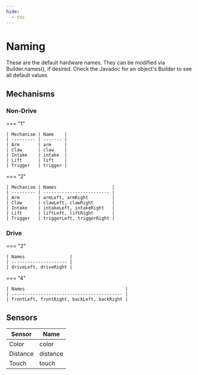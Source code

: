 ```yaml
---
hide:
  - toc
---
```


# Naming

These are the default hardware names. They can be modified via Builder.names(), if desired. Check the Javadoc for an object's Builder to see all default values

## Mechanisms

### Non-Drive

=== "1"

    | Mechanism | Name    |
    | --------- | ------- |
    | Arm       | arm     |
    | Claw      | claw    |
    | Intake    | intake  |
    | Lift      | lift    |
    | Trigger   | trigger |

=== "2"

    | Mechanism | Names                     |
    | --------- | ------------------------- |
    | Arm       | armLeft, armRight         |
    | Claw      | clawLeft, clawRight       |
    | Intake    | intakeLeft, intakeRight   |
    | Lift      | liftLeft, liftRight       |
    | Trigger   | triggerLeft, triggerRight |

### Drive

=== "2"

    | Names                 |
    | --------------------- |
    | driveLeft, driveRight |

=== "4"

    | Names                                      |
    | ------------------------------------------ |
    | frontLeft, frontRight, backLeft, backRight |

## Sensors

| Sensor   | Name     |
| -------- | -------- |
| Color    | color    |
| Distance | distance |
| Touch    | touch    |
